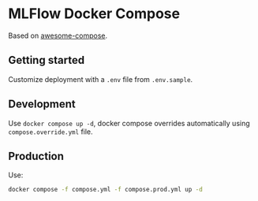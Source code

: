 # MLFlow Docker Compose

Based on [awesome-compose](https://github.com/docker/awesome-compose).

## Getting started

Customize deployment with a `.env` file from `.env.sample`.

## Development

Use `docker compose up -d`, docker compose overrides automatically using
`compose.override.yml` file.

## Production

Use:

```bash
docker compose -f compose.yml -f compose.prod.yml up -d
```
